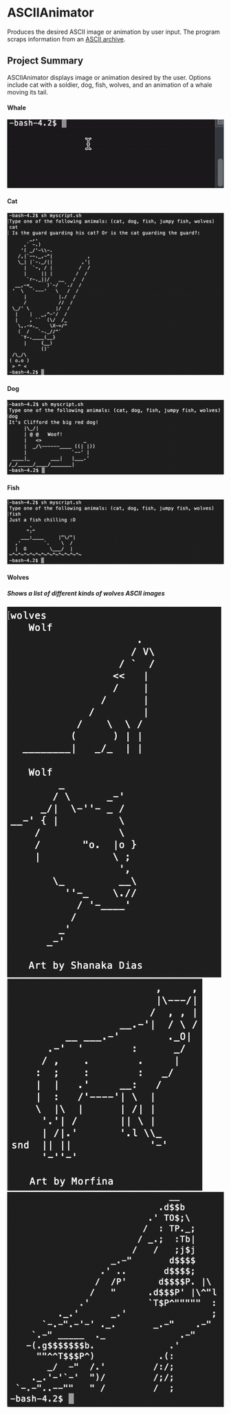 # ASCIIAnimator
Produces the desired ASCII image or animation by user input. The program scraps information from an [ASCII archive](https://www.asciiart.eu/).

## Project Summary
ASCIIAnimator displays image or animation desired by the user. Options include cat with a soldier, dog, fish, wolves, and an animation of a whale moving its tail.

#### Whale
![Gif of whale](jumpyWhale.gif)

#### Cat
![Image of cat and soldier](catAndSoldier.png)

#### Dog
![Image of dog](dog.png)

#### Fish
![Image of fish](fish.png)

#### Wolves
##### Shows a list of different kinds of wolves ASCII images
![Image of wolves](wolves.png)
![Image of wolves](wolves2.png)
![Image of wolves](wolves3.png)
